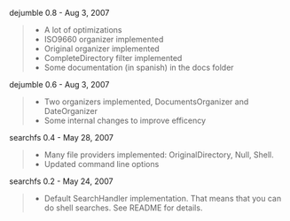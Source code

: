dejumble 0.8 - Aug 3, 2007

> - A lot of optimizations
> - ISO9660 organizer implemented
> - Original organizer implemented
> - CompleteDirectory filter implemented
> - Some documentation (in spanish) in the docs folder

dejumble 0.6 - Aug 3, 2007

> - Two organizers implemented, DocumentsOrganizer and DateOrganizer
> - Some internal changes to improve efficency

searchfs 0.4 - May 28, 2007

> - Many file providers implemented: OriginalDirectory, Null, Shell.
> - Updated command line options

searchfs 0.2 - May 24, 2007

> - Default SearchHandler implementation. That means that you can do shell searches. See README for details.
